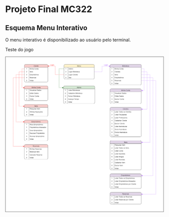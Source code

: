 # Projeto Final MC322

## Esquema Menu Interativo
O menu interativo é disponibilizado ao usuário pelo terminal. 

Teste do jogo

![](https://github.com/phdaccache/Projeto_MC322/blob/main/images/Menu_Interativo.png)

